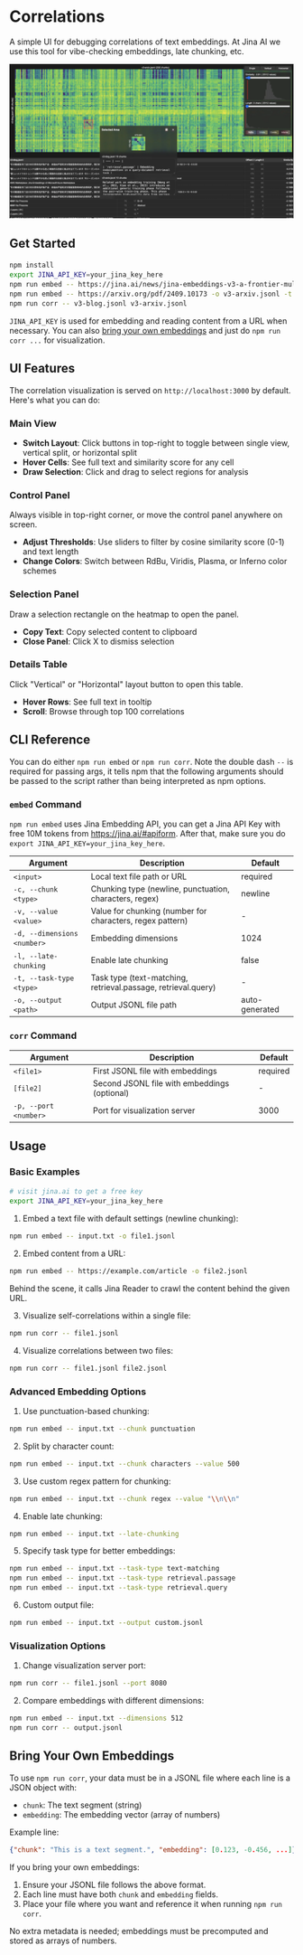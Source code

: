 # Correlations

A simple UI for debugging correlations of text embeddings. At Jina AI we use this tool for vibe-checking embeddings, late chunking, etc.

![correlations: vibe checking embeddings](example.webp)


## Get Started

```bash
npm install
export JINA_API_KEY=your_jina_key_here
npm run embed -- https://jina.ai/news/jina-embeddings-v3-a-frontier-multilingual-embedding-model -o v3-blog.jsonl -t retrieval.query
npm run embed -- https://arxiv.org/pdf/2409.10173 -o v3-arxiv.jsonl -t retrieval.passage
npm run corr -- v3-blog.jsonl v3-arxiv.jsonl
```

`JINA_API_KEY` is used for embedding and reading content from a URL when necessary. You can also [bring your own embeddings](#bring-your-own-embeddings) and just do `npm run corr ...` for visualization.

## UI Features

The correlation visualization is served on `http://localhost:3000` by default. Here's what you can do:

### Main View
- **Switch Layout**: Click buttons in top-right to toggle between single view, vertical split, or horizontal split
- **Hover Cells**: See full text and similarity score for any cell
- **Draw Selection**: Click and drag to select regions for analysis

### Control Panel
Always visible in top-right corner, or move the control panel anywhere on screen.
- **Adjust Thresholds**: Use sliders to filter by cosine similarity score (0-1) and text length
- **Change Colors**: Switch between RdBu, Viridis, Plasma, or Inferno color schemes

### Selection Panel
Draw a selection rectangle on the heatmap to open the panel.
- **Copy Text**: Copy selected content to clipboard
- **Close Panel**: Click X to dismiss selection

### Details Table
Click "Vertical" or "Horizontal" layout button to open this table.
- **Hover Rows**: See full text in tooltip
- **Scroll**: Browse through top 100 correlations

## CLI Reference

You can do either `npm run embed` or `npm run corr`. Note the double dash `--` is required for passing args, it tells npm that the following arguments should be passed to the script rather than being interpreted as npm options.

### `embed` Command

`npm run embed` uses Jina Embedding API, you can get a Jina API Key with free 10M tokens from https://jina.ai/#apiform. After that, make sure you do `export JINA_API_KEY=your_jina_key_here`.

| Argument | Description | Default |
|----------------|-------------|---------|
| `<input>` | Local text file path or URL | required |
| `-c, --chunk <type>` | Chunking type (newline, punctuation, characters, regex) | newline |
| `-v, --value <value>` | Value for chunking (number for characters, regex pattern) | - |
| `-d, --dimensions <number>` | Embedding dimensions | 1024 |
| `-l, --late-chunking` | Enable late chunking | false |
| `-t, --task-type <type>` | Task type (text-matching, retrieval.passage, retrieval.query) | - |
| `-o, --output <path>` | Output JSONL file path | auto-generated |

### `corr` Command

| Argument | Description | Default |
|----------------|-------------|---------|
| `<file1>` | First JSONL file with embeddings | required |
| `[file2]` | Second JSONL file with embeddings (optional) | - |
| `-p, --port <number>` | Port for visualization server | 3000 |

## Usage

### Basic Examples

```bash
# visit jina.ai to get a free key
export JINA_API_KEY=your_jina_key_here
```

1. Embed a text file with default settings (newline chunking):
```bash
npm run embed -- input.txt -o file1.jsonl
```

2. Embed content from a URL:
```bash
npm run embed -- https://example.com/article -o file2.jsonl
```
Behind the scene, it calls Jina Reader to crawl the content behind the given URL.

3. Visualize self-correlations within a single file:
```bash
npm run corr -- file1.jsonl
```

4. Visualize correlations between two files:
```bash
npm run corr -- file1.jsonl file2.jsonl
```

### Advanced Embedding Options

1. Use punctuation-based chunking:
```bash
npm run embed -- input.txt --chunk punctuation
```

2. Split by character count:
```bash
npm run embed -- input.txt --chunk characters --value 500
```

3. Use custom regex pattern for chunking:
```bash
npm run embed -- input.txt --chunk regex --value "\\n\\n"
```

4. Enable late chunking:
```bash
npm run embed -- input.txt --late-chunking
```

5. Specify task type for better embeddings:
```bash
npm run embed -- input.txt --task-type text-matching
npm run embed -- input.txt --task-type retrieval.passage
npm run embed -- input.txt --task-type retrieval.query
```

6. Custom output file:
```bash
npm run embed -- input.txt --output custom.jsonl
```

### Visualization Options

1. Change visualization server port:
```bash
npm run corr -- file1.jsonl --port 8080
```

2. Compare embeddings with different dimensions:
```bash
npm run embed -- input.txt --dimensions 512
npm run corr -- output.jsonl
```

## Bring Your Own Embeddings

To use `npm run corr`, your data must be in a JSONL file where each line is a JSON object with:
- `chunk`: The text segment (string)
- `embedding`: The embedding vector (array of numbers)

Example line:
```json
{"chunk": "This is a text segment.", "embedding": [0.123, -0.456, ...]}
```

If you bring your own embeddings:
1. Ensure your JSONL file follows the above format.
2. Each line must have both `chunk` and `embedding` fields.
3. Place your file where you want and reference it when running `npm run corr`.

No extra metadata is needed; embeddings must be precomputed and stored as arrays of numbers.
